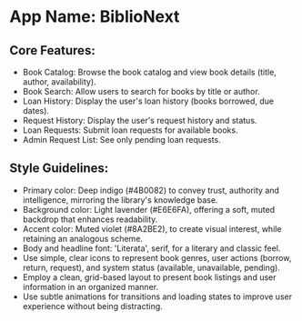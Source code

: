 # **App Name**: BiblioNext

## Core Features:

- Book Catalog: Browse the book catalog and view book details (title, author, availability).
- Book Search: Allow users to search for books by title or author.
- Loan History: Display the user's loan history (books borrowed, due dates).
- Request History: Display the user's request history and status.
- Loan Requests: Submit loan requests for available books.
- Admin Request List: See only pending loan requests.

## Style Guidelines:

- Primary color: Deep indigo (#4B0082) to convey trust, authority and intelligence, mirroring the library's knowledge base.
- Background color: Light lavender (#E6E6FA), offering a soft, muted backdrop that enhances readability.
- Accent color: Muted violet (#8A2BE2), to create visual interest, while retaining an analogous scheme.
- Body and headline font: 'Literata', serif, for a literary and classic feel.
- Use simple, clear icons to represent book genres, user actions (borrow, return, request), and system status (available, unavailable, pending).
- Employ a clean, grid-based layout to present book listings and user information in an organized manner.
- Use subtle animations for transitions and loading states to improve user experience without being distracting.